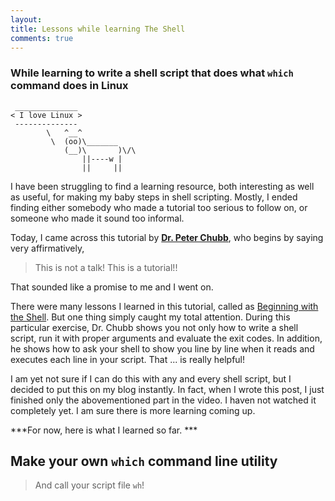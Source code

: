 ```yaml
---
layout: 
title: Lessons while learning The Shell
comments: true
---
```


### While learning to write a shell script that does what `which` command does in Linux

```
 ______________
< I love Linux >
 --------------
        \   ^__^
         \  (oo)\_______
            (__)\       )\/\
                ||----w |
                ||     ||

```

I have been struggling to find a learning resource, both interesting as well as useful, for making my baby steps in shell scripting. Mostly, I ended finding either somebody who made a tutorial too serious to follow on, or someone who made it sound too informal.

Today, I came across this tutorial by **[Dr. Peter Chubb](http://www.gelato.unsw.edu.au/IA64wiki/PeterChubb)**, who begins by saying very affirmatively, 

> This is not a talk! This is a tutorial!!

That sounded like a promise to me and I went on. 

There were many lessons I learned in this tutorial, called as [Beginning with the Shell](https://www.youtube.com/watch?v=Sye3mu-EoTI). But one thing simply caught my total attention. During this particular exercise, Dr. Chubb shows you not only how to write a shell script, run it with proper arguments and evaluate the exit codes. In addition, he shows how to ask your shell to show you line by line when it reads and executes each line in your script. That ... is really helpful!

I am yet not sure if I can do this with any and every shell script, but I decided to put this on my blog instantly. In fact, when I wrote this post, I just finished only the abovementioned part in the video. I haven not watched it completely yet. I am sure there is more learning coming up.

***For now, here is what I learned so far. ***

## Make your own `which` command line utility

> And call your script file `wh`!


